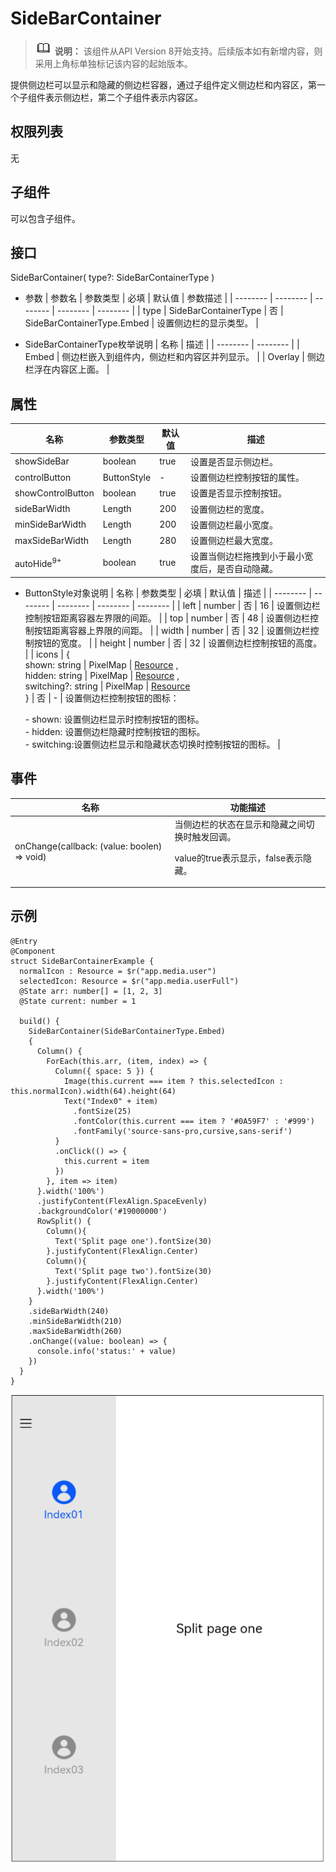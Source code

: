 # SideBarContainer

> ![icon-note.gif](public_sys-resources/icon-note.gif) **说明：**
> 该组件从API Version 8开始支持。后续版本如有新增内容，则采用上角标单独标记该内容的起始版本。


提供侧边栏可以显示和隐藏的侧边栏容器，通过子组件定义侧边栏和内容区，第一个子组件表示侧边栏，第二个子组件表示内容区。


## 权限列表

无


## 子组件

可以包含子组件。


## 接口

SideBarContainer( type?: SideBarContainerType )

- 参数
  | 参数名 | 参数类型 | 必填 | 默认值 | 参数描述 | 
  | -------- | -------- | -------- | -------- | -------- |
  | type | SideBarContainerType | 否 | SideBarContainerType.Embed | 设置侧边栏的显示类型。 | 

- SideBarContainerType枚举说明
  | 名称 | 描述 |
  | -------- | -------- |
  | Embed | 侧边栏嵌入到组件内，侧边栏和内容区并列显示。 |
  | Overlay | 侧边栏浮在内容区上面。 |

## 属性

| 名称 | 参数类型 | 默认值 | 描述 |
| -------- | -------- | -------- | -------- |
| showSideBar | boolean | true | 设置是否显示侧边栏。 |
| controlButton | ButtonStyle                                                | - | 设置侧边栏控制按钮的属性。 |
| showControlButton | boolean | true | 设置是否显示控制按钮。 |
| sideBarWidth | Length | 200 | 设置侧边栏的宽度。 |
| minSideBarWidth | Length | 200 | 设置侧边栏最小宽度。 |
| maxSideBarWidth | Length | 280 | 设置侧边栏最大宽度。 |
| autoHide<sup>9+</sup> | boolean | true | 设置当侧边栏拖拽到小于最小宽度后，是否自动隐藏。 |

- ButtonStyle对象说明
  | 名称 | 参数类型 | 必填 | 默认值 | 描述 |
  | -------- | -------- | -------- | -------- | -------- |
  | left | number | 否 | 16 | 设置侧边栏控制按钮距离容器左界限的间距。 |
  | top | number | 否 | 48 | 设置侧边栏控制按钮距离容器上界限的间距。 |
  | width | number | 否 | 32 | 设置侧边栏控制按钮的宽度。 |
  | height | number | 否 | 32 | 设置侧边栏控制按钮的高度。 |
  | icons | {<br/>shown:&nbsp;string \| PixelMap \| [Resource](../../ui/ts-types.md) ,<br/>hidden:&nbsp;string \| PixelMap \| [Resource](../../ui/ts-types.md) ,<br/>switching?:&nbsp;string \| PixelMap \| [Resource](../../ui/ts-types.md) <br/>} | 否 | - | 设置侧边栏控制按钮的图标：<br/> </p> - shown: 设置侧边栏显示时控制按钮的图标。<br>- hidden: 设置侧边栏隐藏时控制按钮的图标。<br>- switching:设置侧边栏显示和隐藏状态切换时控制按钮的图标。 | 




## 事件

| 名称 | 功能描述 | 
| -------- | -------- |
| onChange(callback: (value: boolen) =&gt; void) | 当侧边栏的状态在显示和隐藏之间切换时触发回调。<p> value的true表示显示，false表示隐藏。|  


## 示例

```
@Entry
@Component
struct SideBarContainerExample {
  normalIcon : Resource = $r("app.media.user")
  selectedIcon: Resource = $r("app.media.userFull")
  @State arr: number[] = [1, 2, 3]
  @State current: number = 1

  build() {
    SideBarContainer(SideBarContainerType.Embed)
    {
      Column() {
        ForEach(this.arr, (item, index) => {
          Column({ space: 5 }) {
            Image(this.current === item ? this.selectedIcon : this.normalIcon).width(64).height(64)
            Text("Index0" + item)
              .fontSize(25)
              .fontColor(this.current === item ? '#0A59F7' : '#999')
              .fontFamily('source-sans-pro,cursive,sans-serif')
          }
          .onClick(() => {
            this.current = item
          })
        }, item => item)
      }.width('100%')
      .justifyContent(FlexAlign.SpaceEvenly)
      .backgroundColor('#19000000')
      RowSplit() {
        Column(){
          Text('Split page one').fontSize(30)
        }.justifyContent(FlexAlign.Center)
        Column(){
          Text('Split page two').fontSize(30)
        }.justifyContent(FlexAlign.Center)
      }.width('100%')
    }
    .sideBarWidth(240)
    .minSideBarWidth(210)
    .maxSideBarWidth(260)
    .onChange((value: boolean) => {
      console.info('status:' + value)
    })
  }
}
```

![](figures/sidebarcontainer.png)
